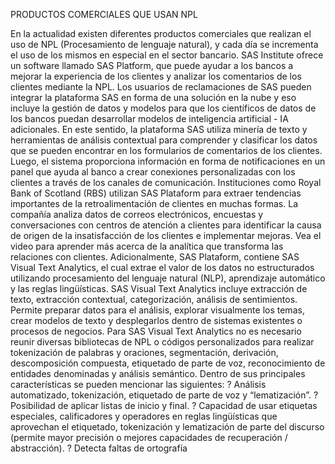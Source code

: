PRODUCTOS COMERCIALES QUE USAN NPL

En la actualidad existen diferentes productos comerciales que realizan el uso de NPL (Procesamiento de lenguaje natural), y cada día se incrementa el uso de los mismos en especial en el sector bancario.
SAS Institute ofrece un software llamado SAS Platform, que puede ayudar a los bancos a mejorar la experiencia de los clientes y analizar los comentarios de los clientes mediante la NPL.
Los usuarios de reclamaciones de SAS pueden integrar la plataforma SAS en forma de una solución en la nube y eso incluye la gestión de datos y modelos para que los científicos de datos de los bancos puedan desarrollar modelos de inteligencia artificial - IA adicionales. En este sentido, la plataforma SAS utiliza minería de texto y herramientas de análisis contextual para comprender y clasificar los datos que se pueden encontrar en los formularios de comentarios de los clientes. Luego, el sistema proporciona información en forma de notificaciones en un panel que ayuda al banco a crear conexiones personalizadas con los clientes a través de los canales de comunicación.
Instituciones como Royal Bank of Scotland (RBS) utilizan SAS Plataform para extraer tendencias importantes de la retroalimentación de clientes en muchas formas. La compañía analiza datos de correos electrónicos, encuestas y conversaciones con centros de atención a clientes para identificar la causa de origen de la insatisfacción de los clientes e implementar mejoras. Vea el video para aprender más acerca de la analítica que transforma las relaciones con clientes.
Adicionalmente, SAS Plataform, contiene SAS Visual Text Analytics, el cual extrae el valor de los datos no estructurados utilizando procesamiento del lenguaje natural (NLP), aprendizaje automático y las reglas lingüísticas. SAS Visual Text Analytics incluye extracción de texto, extracción contextual, categorización, análisis de sentimientos. Permite preparar datos para el análisis, explorar visualmente los temas, crear modelos de texto y desplegarlos dentro de sistemas existentes o procesos de negocios. 
Para SAS Visual Text Analytics no es necesario reunir diversas bibliotecas de NPL o códigos personalizados para realizar tokenización de palabras y oraciones, segmentación, derivación, descomposición compuesta, etiquetado de parte de voz, reconocimiento de entidades denominadas y análisis semántico. 
Dentro de sus principales características se pueden mencionar las siguientes:
?	Análisis automatizado, tokenización, etiquetado de parte de voz y “lematización”.
?	Posibilidad de aplicar listas de inicio y final.
?	Capacidad de usar etiquetas especiales, calificadores y operadores en reglas lingüísticas que aprovechan el etiquetado, tokenización y lematización de parte del discurso (permite mayor precisión o mejores capacidades de recuperación / abstracción).
?	Detecta faltas de ortografía
